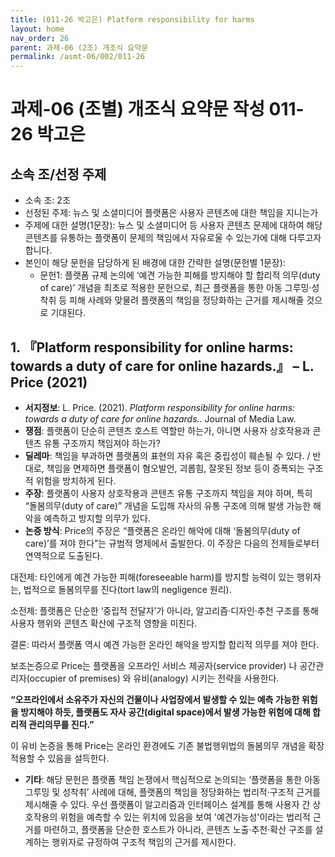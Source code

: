 ```yaml
---
title: (011-26 박고은) Platform responsibility for harms
layout: home
nav_order: 26
parent: 과제-06 (2조) 개조식 요약문
permalink: /asmt-06/002/011-26
---
```


# 과제-06 (조별) 개조식 요약문 작성 011-26 박고은

## 소속 조/선정 주제

- 소속 조: 2조
- 선정된 주제: 뉴스 및 소셜미디어 플랫폼은 사용자 콘텐츠에 대한 책임을 지니는가
- 주제에 대한 설명(1문장): 뉴스 및 소셜미디어 등 사용자 콘텐츠 문제에 대하여 해당 콘텐츠를 유통하는 플랫폼이 문제의 책임에서 자유로울 수 있는가에 대해 다루고자 합니다.
- 본인이 해당 문헌을 담당하게 된 배경에 대한 간략한 설명(문헌별 1문장):  
  - 문헌1: 플랫폼 규제 논의에 ‘예견 가능한 피해를 방지해야 할 합리적 의무(duty of care)’ 개념을 최초로 적용한 문헌으로, 최근 플랫폼을 통한 아동 그루밍·성착취 등 피해 사례와 맞물려 플랫폼의 책임을 정당화하는 근거를 제시해줄 것으로 기대된다.

## 1. 『Platform responsibility for online harms: towards a duty of care for online hazards.』 – L. Price (2021)

- **서지정보**: L. Price. (2021). *Platform responsibility for online harms: towards a duty of care for online hazards.*. Journal of Media Law.
- **쟁점**: 플랫폼이 단순히 콘텐츠 호스트 역할만 하는가, 아니면 사용자 상호작용과 콘텐츠 유통 구조까지 책임져야 하는가?
- **딜레마**: 책임을 부과하면 플랫폼의 표현의 자유 혹은 중립성이 훼손될 수 있다. / 반대로, 책임을 면제하면 플랫폼이 혐오발언, 괴롭힘, 잘못된 정보 등이 증폭되는 구조적 위험을 방치하게 된다.
- **주장**: 플랫폼이 사용자 상호작용과 콘텐츠 유통 구조까지 책임을 져야 하며, 특히 “돌봄의무(duty of care)” 개념을 도입해 자사의 유통 구조에 의해 발생 가능한 해악을 예측하고 방지할 의무가 있다.
- **논증 방식**: Price의 주장은 “플랫폼은 온라인 해악에 대해 ‘돌봄의무(duty of care)’를 져야 한다”는 규범적 명제에서 출발한다. 이 주장은 다음의 전제들로부터 연역적으로 도출된다.

대전제: 타인에게 예견 가능한 피해(foreseeable harm)를 방지할 능력이 있는 행위자는, 법적으로 돌봄의무를 진다(tort law의 negligence 원리).

소전제: 플랫폼은 단순한 ‘중립적 전달자’가 아니라, 알고리즘·디자인·추천 구조를 통해 사용자 행위와 콘텐츠 확산에 구조적 영향을 미친다.

결론: 따라서 플랫폼 역시 예견 가능한 온라인 해악을 방지할 합리적 의무를 져야 한다.

보조논증으로 Price는 플랫폼을 오프라인 서비스 제공자(service provider) 나 공간관리자(occupier of premises) 와 유비(analogy) 시키는 전략을 사용한다.

**“오프라인에서 소유주가 자신의 건물이나 사업장에서 발생할 수 있는 예측 가능한 위험을 방지해야 하듯,
플랫폼도 자사 공간(digital space)에서 발생 가능한 위험에 대해 합리적 관리의무를 진다.”**

이 유비 논증을 통해 Price는 온라인 환경에도 기존 불법행위법의 돌봄의무 개념을 확장 적용할 수 있음을 설득한다.

- **기타**: 해당 문헌은 플랫폼 책임 논쟁에서 핵심적으로 논의되는 ‘플랫폼을 통한 아동 그루밍 및 성착취’ 사례에 대해, 플랫폼의 책임을 정당화하는 법리적·구조적 근거를 제시해줄 수 있다. 우선 플랫폼이 알고리즘과 인터페이스 설계를 통해 사용자 간 상호작용의 위험을 예측할 수 있는 위치에 있음을 보여 '예견가능성'이라는 법리적 근거를 마련하고, 플랫폼을 단순한 호스트가 아니라, 콘텐츠 노출·추천·확산 구조를 설계하는 행위자로 규정하여 구조적 책임의 근거를 제시한다.